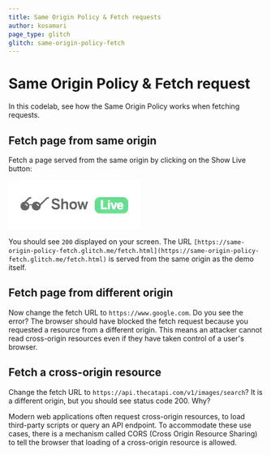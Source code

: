 ```yaml
---
title: Same Origin Policy & Fetch requests
author: kosamari
page_type: glitch
glitch: same-origin-policy-fetch
---
```


# Same Origin Policy & Fetch request

In this codelab, see how the Same Origin Policy works when fetching requests.

## Fetch page from same origin

Fetch a page served from the same origin by clicking on the Show Live button:

![image](./show-live.png)

You should see `200` displayed on your screen. The URL
`[https://same-origin-policy-fetch.glitch.me/fetch.html](https://same-origin-policy-fetch.glitch.me/fetch.html)`
is served from the same origin as the demo itself.

## Fetch page from different origin

Now change the fetch URL to `https://www.google.com`. Do you see the error? The
browser should have blocked the fetch request because you requested a resource
from a different origin. This means an attacker cannot read cross-origin
resources even if they have taken control of a user's browser.

## Fetch a cross-origin resource

Change the fetch URL to `https://api.thecatapi.com/v1/images/search`? It is a
different origin, but you should see status code 200. Why? 

Modern web applications often request cross-origin resources, to load
third-party scripts or query an API endpoint. To accommodate these use cases,
there is a mechanism called CORS (Cross Origin Resource Sharing) to tell the
browser that loading of a cross-origin resource is allowed.